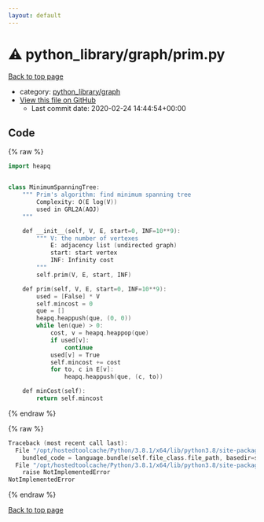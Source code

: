 ```yaml
---
layout: default
---
```


<!-- mathjax config similar to math.stackexchange -->
<script type="text/javascript" async
  src="https://cdnjs.cloudflare.com/ajax/libs/mathjax/2.7.5/MathJax.js?config=TeX-MML-AM_CHTML">
</script>
<script type="text/x-mathjax-config">
  MathJax.Hub.Config({
    TeX: { equationNumbers: { autoNumber: "AMS" }},
    tex2jax: {
      inlineMath: [ ['$','$'] ],
      processEscapes: true
    },
    "HTML-CSS": { matchFontHeight: false },
    displayAlign: "left",
    displayIndent: "2em"
  });
</script>

<script type="text/javascript" src="https://cdnjs.cloudflare.com/ajax/libs/jquery/3.4.1/jquery.min.js"></script>
<script src="https://cdn.jsdelivr.net/npm/jquery-balloon-js@1.1.2/jquery.balloon.min.js" integrity="sha256-ZEYs9VrgAeNuPvs15E39OsyOJaIkXEEt10fzxJ20+2I=" crossorigin="anonymous"></script>
<script type="text/javascript" src="../../../assets/js/copy-button.js"></script>
<link rel="stylesheet" href="../../../assets/css/copy-button.css" />


# :warning: python_library/graph/prim.py

<a href="../../../index.html">Back to top page</a>

* category: <a href="../../../index.html#7e80885bc8a78dc63feed9f40126ba0e">python_library/graph</a>
* <a href="{{ site.github.repository_url }}/blob/master/python_library/graph/prim.py">View this file on GitHub</a>
    - Last commit date: 2020-02-24 14:44:54+00:00




## Code

<a id="unbundled"></a>
{% raw %}
```cpp
import heapq


class MinimumSpanningTree:
    """ Prim's algorithm: find minimum spanning tree
        Complexity: O(E log(V))
        used in GRL2A(AOJ)
    """

    def __init__(self, V, E, start=0, INF=10**9):
        """ V: the number of vertexes
            E: adjacency list (undirected graph)
            start: start vertex
            INF: Infinity cost
        """
        self.prim(V, E, start, INF)

    def prim(self, V, E, start=0, INF=10**9):
        used = [False] * V
        self.mincost = 0
        que = []
        heapq.heappush(que, (0, 0))
        while len(que) > 0:
            cost, v = heapq.heappop(que)
            if used[v]:
                continue
            used[v] = True
            self.mincost += cost
            for to, c in E[v]:
                heapq.heappush(que, (c, to))

    def minCost(self):
        return self.mincost

```
{% endraw %}

<a id="bundled"></a>
{% raw %}
```cpp
Traceback (most recent call last):
  File "/opt/hostedtoolcache/Python/3.8.1/x64/lib/python3.8/site-packages/onlinejudge_verify/docs.py", line 348, in write_contents
    bundled_code = language.bundle(self.file_class.file_path, basedir=self.cpp_source_path)
  File "/opt/hostedtoolcache/Python/3.8.1/x64/lib/python3.8/site-packages/onlinejudge_verify/languages/python.py", line 68, in bundle
    raise NotImplementedError
NotImplementedError

```
{% endraw %}

<a href="../../../index.html">Back to top page</a>

